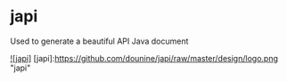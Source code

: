 # japi
Used to generate a beautiful API Java document 

[![japi]](http://japi.dounine.com)
[japi]:https://github.com/dounine/japi/raw/master/design/logo.png "japi"



